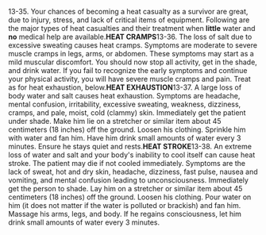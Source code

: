 13-35\. Your chances of becoming a heat casualty as a survivor are great, due to injury, stress, and lack of critical items of equipment. Following are the major types of heat casualties and their treatment when **little** water and **no** medical help are available.**HEAT CRAMPS**13-36\. The loss of salt due to excessive sweating causes heat cramps. Symptoms are moderate to severe muscle cramps in legs, arms, or abdomen. These symptoms may start as a mild muscular discomfort. You should now stop all activity, get in the shade, and drink water. If you fail to recognize the early symptoms and continue your physical activity, you will have severe muscle cramps and pain. Treat as for heat exhaustion, below.**HEAT EXHAUSTION**13-37\. A large loss of body water and salt causes heat exhaustion. Symptoms are headache, mental confusion, irritability, excessive sweating, weakness, dizziness, cramps, and pale, moist, cold (clammy) skin. Immediately get the patient under shade. Make him lie on a stretcher or similar item about 45 centimeters (18 inches) off the ground. Loosen his clothing. Sprinkle him with water and fan him. Have him drink small amounts of water every 3 minutes. Ensure he stays quiet and rests.**HEAT STROKE**13-38\. An extreme loss of water and salt and your body's inability to cool itself can cause heat stroke. The patient may die if not cooled immediately. Symptoms are the lack of sweat, hot and dry skin, headache, dizziness, fast pulse, nausea and vomiting, and mental confusion leading to unconsciousness. Immediately get the person to shade. Lay him on a stretcher or similar item about 45 centimeters (18 inches) off the ground. Loosen his clothing. Pour water on him (it does not matter if the water is polluted or brackish) and fan him. Massage his arms, legs, and body. If he regains consciousness, let him drink small amounts of water every 3 minutes.